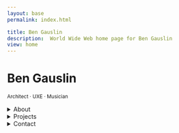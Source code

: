 ```yaml
---
layout: base
permalink: index.html

title: Ben Gauslin
description:  World Wide Web home page for Ben Gauslin
view: home
---
```

# Ben Gauslin

<small>Architect · UXE · Musician</small>

<details>
  <summary>About</summary>

  Hello, I’m a former Chicago architect and ex-Google engineer who currently lives in New Orleans.
  
  When I’m not renovating my 140-year old house in the Vieux Carré, I spend quality time with friends, family, and the electric bass.

</details>

<details>
  <summary>Projects</summary>

  Photos, sketches, and drawings of architectural projects alongside web apps made with TypeScript, Sass, and Web Components, all in no particular order.

  {% include 'projects.njk' %}

</details>

<details>
  <summary>Contact</summary>

  You can reach me via email, text, or voicemail:

  {% include 'links.njk' %}

</details>

<div>
  <fancy-details animated></fancy-details>
</div>

<script>
  {% include 'FancyDetails.js' %}
</script>